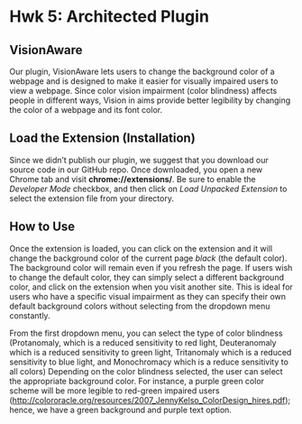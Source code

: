 # Hwk 5: Architected Plugin

## VisionAware
Our plugin, VisionAware lets users to change the background color of a webpage and is designed to make it easier for visually impaired users to view a webpage. Since color vision impairment (color blindness) affects people in different ways, Vision in aims provide better legibility by changing the color of a webpage and its font color. 

## Load the Extension (Installation)
Since we didn’t publish our plugin, we suggest that you download our source code in our GitHub repo. Once downloaded, you open a new Chrome tab and visit **chrome://extensions/**. Be sure to enable  the _Developer Mode_ checkbox, and then click on _Load Unpacked Extension_ to select the extension file from your directory.

## How to Use
Once the extension is loaded, you can click on the extension and it will change the background color of the current page _black_ (the default color). The background color will remain even if you refresh the page. If users wish to change the default color, they can simply select a different background color, and click on the extension when you visit another site. This is ideal for users who have a specific visual impairment as they can specify their own default background colors without selecting from the dropdown menu constantly. 

From the first dropdown menu, you can select the type of color blindness (Protanomaly, which is a reduced sensitivity to red light, Deuteranomaly which is a reduced sensitivity to green light, Tritanomaly which is a reduced sensitivity to blue light, and Monochromacy which is a reduce sensitivity to all colors) Depending on the color blindness selected, the user can select the appropriate background color. For instance, a purple green color scheme will be more legible to red-green impaired users (http://colororacle.org/resources/2007_JennyKelso_ColorDesign_hires.pdf); hence, we have a green background and purple text option.  
